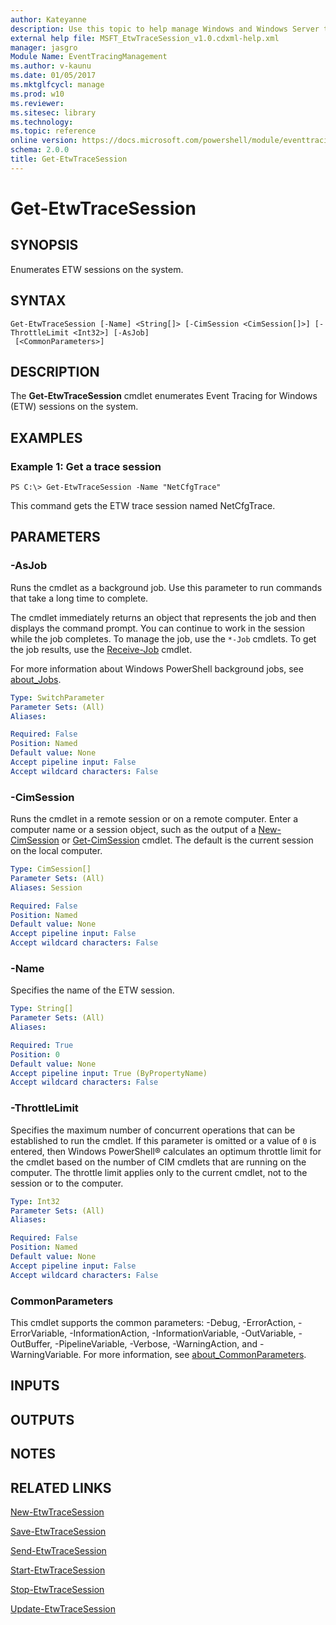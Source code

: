 ```yaml
---
author: Kateyanne
description: Use this topic to help manage Windows and Windows Server technologies with Windows PowerShell.
external help file: MSFT_EtwTraceSession_v1.0.cdxml-help.xml
manager: jasgro
Module Name: EventTracingManagement
ms.author: v-kaunu
ms.date: 01/05/2017
ms.mktglfcycl: manage
ms.prod: w10
ms.reviewer: 
ms.sitesec: library
ms.technology: 
ms.topic: reference
online version: https://docs.microsoft.com/powershell/module/eventtracingmanagement/get-etwtracesession?view=windowsserver2016-ps&wt.mc_id=ps-gethelp
schema: 2.0.0
title: Get-EtwTraceSession
---
```


# Get-EtwTraceSession

## SYNOPSIS
Enumerates ETW sessions on the system.

## SYNTAX

```
Get-EtwTraceSession [-Name] <String[]> [-CimSession <CimSession[]>] [-ThrottleLimit <Int32>] [-AsJob]
 [<CommonParameters>]
```

## DESCRIPTION
The **Get-EtwTraceSession** cmdlet enumerates Event Tracing for Windows (ETW) sessions on the system.

## EXAMPLES

### Example 1: Get a trace session
```
PS C:\> Get-EtwTraceSession -Name "NetCfgTrace"
```

This command gets the ETW trace session named NetCfgTrace.

## PARAMETERS

### -AsJob
Runs the cmdlet as a background job. Use this parameter to run commands that take a long time to complete. 

The cmdlet immediately returns an object that represents the job and then displays the command prompt. 
You can continue to work in the session while the job completes. 
To manage the job, use the `*-Job` cmdlets. 
To get the job results, use the [Receive-Job](https://go.microsoft.com/fwlink/?LinkID=113372) cmdlet. 

For more information about Windows PowerShell background jobs, see [about_Jobs](https://go.microsoft.com/fwlink/?LinkID=113251).

```yaml
Type: SwitchParameter
Parameter Sets: (All)
Aliases: 

Required: False
Position: Named
Default value: None
Accept pipeline input: False
Accept wildcard characters: False
```

### -CimSession
Runs the cmdlet in a remote session or on a remote computer.
Enter a computer name or a session object, such as the output of a [New-CimSession](https://go.microsoft.com/fwlink/p/?LinkId=227967) or [Get-CimSession](https://go.microsoft.com/fwlink/p/?LinkId=227966) cmdlet.
The default is the current session on the local computer.

```yaml
Type: CimSession[]
Parameter Sets: (All)
Aliases: Session

Required: False
Position: Named
Default value: None
Accept pipeline input: False
Accept wildcard characters: False
```

### -Name
Specifies the name of the ETW session.

```yaml
Type: String[]
Parameter Sets: (All)
Aliases: 

Required: True
Position: 0
Default value: None
Accept pipeline input: True (ByPropertyName)
Accept wildcard characters: False
```

### -ThrottleLimit
Specifies the maximum number of concurrent operations that can be established to run the cmdlet.
If this parameter is omitted or a value of `0` is entered, then Windows PowerShell® calculates an optimum throttle limit for the cmdlet based on the number of CIM cmdlets that are running on the computer.
The throttle limit applies only to the current cmdlet, not to the session or to the computer.

```yaml
Type: Int32
Parameter Sets: (All)
Aliases: 

Required: False
Position: Named
Default value: None
Accept pipeline input: False
Accept wildcard characters: False
```

### CommonParameters
This cmdlet supports the common parameters: -Debug, -ErrorAction, -ErrorVariable, -InformationAction, -InformationVariable, -OutVariable, -OutBuffer, -PipelineVariable, -Verbose, -WarningAction, and -WarningVariable. For more information, see [about_CommonParameters](https://go.microsoft.com/fwlink/?LinkID=113216).

## INPUTS

## OUTPUTS

## NOTES

## RELATED LINKS

[New-EtwTraceSession](./New-EtwTraceSession.md)

[Save-EtwTraceSession](./Save-EtwTraceSession.md)

[Send-EtwTraceSession](./Send-EtwTraceSession.md)

[Start-EtwTraceSession](./Start-EtwTraceSession.md)

[Stop-EtwTraceSession](./Stop-EtwTraceSession.md)

[Update-EtwTraceSession](./Update-EtwTraceSession.md)

